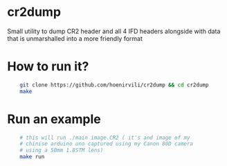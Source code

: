 # cr2dump

Small utility to dump CR2 header and all 4 IFD headers alongside with data that is unmarshalled into a more friendly format

# How to run it?

```bash
    git clone https://github.com/hoenirvili/cr2dump && cd cr2dump 
    make
```

# Run an example

```bash
    # this will run ./main image.CR2 ( it's and image of my
    # chinise arduino uno captured using my Canon 80D camera
    # using a 50mm 1.8STM lens)
    make run

```
